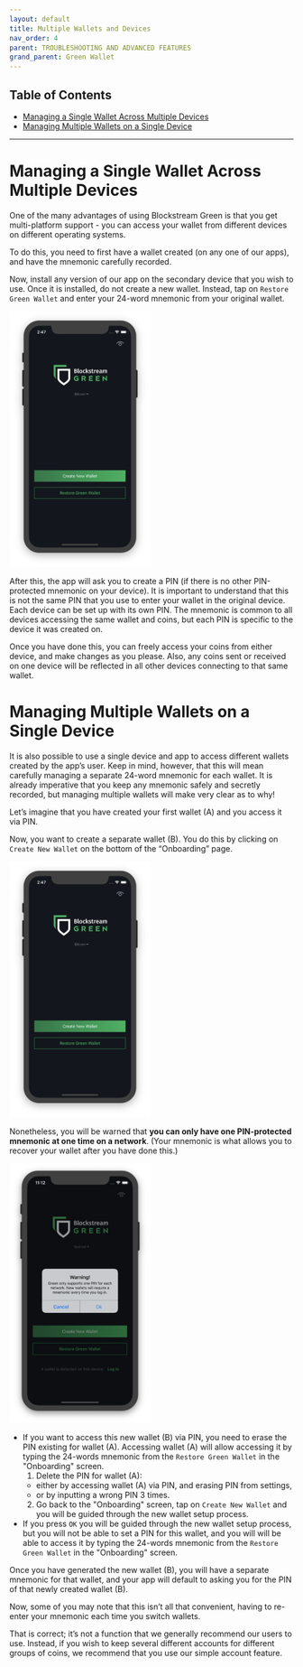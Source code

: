 ```yaml
---
layout: default
title: Multiple Wallets and Devices
nav_order: 4
parent: TROUBLESHOOTING AND ADVANCED FEATURES
grand_parent: Green Wallet
--- 
```

## Table of Contents

- [Managing a Single Wallet Across Multiple Devices](#managing-a-single-wallet-across-multiple-devices)
- [Managing Multiple Wallets on a Single Device](#managing-multiple-wallets-on-a-single-device)

___

# Managing a Single Wallet Across Multiple Devices

One of the many advantages of using Blockstream Green is that you get multi-platform support - you can access your wallet from different devices on different operating systems.

To do this, you need to first have a wallet created (on any one of our apps), and have the mnemonic carefully recorded.

Now, install any version of our app on the secondary device that you wish to use. Once it is installed, do not create a new wallet. Instead, tap on `Restore Green Wallet` and enter your 24-word mnemonic from your original wallet.

<img src="../../assets/green-assets/landing.png" width="250" />

After this, the app will ask you to create a PIN (if there is no other PIN-protected mnemonic on your device). It is important to understand that this is not the same PIN that you use to enter your wallet in the original device. Each device can be set up with its own PIN. The mnemonic is common to all devices accessing the same wallet and coins, but each PIN is specific to the device it was created on.

Once you have done this, you can freely access your coins from either device, and make changes as you please. Also, any coins sent or received on one device will be reflected in all other devices connecting to that same wallet.

# Managing Multiple Wallets on a Single Device

It is also possible to use a single device and app to access different wallets created by the app’s user. Keep in mind, however, that this will mean carefully managing a separate 24-word mnemonic for each wallet. It is already imperative that you keep any mnemonic safely and secretly recorded, but managing multiple wallets will make very clear as to why!

Let’s imagine that you have created your first wallet (A) and you access it via PIN.

Now, you want to create a separate wallet (B). You do this by clicking on `Create New Wallet` on the bottom of the “Onboarding” page.

<img src="../../assets/green-assets/landing.png" width="250" />

Nonetheless, you will be warned that **you can only have one PIN-protected mnemonic at one time on a network**.
(Your mnemonic is what allows you to recover your wallet after you have done this.)

<img src="../../assets/green-assets/PIN-warning.png" width="250" />

- If you want to access this new wallet (B) via PIN, you need to erase the PIN existing for wallet (A). Accessing wallet (A) will allow accessing it by typing the 24-words mnemonic from the `Restore Green Wallet` in the "Onboarding" screen. 
   1. Delete the PIN for wallet (A):
   - either by accessing wallet (A) via PIN, and erasing PIN from settings,
   - or by inputting a wrong PIN 3 times.
   2. Go back to the "Onboarding" screen, tap on `Create New Wallet` and you will be guided through the new wallet setup process.
- If you press `OK` you will be guided through the new wallet setup process, but you will not be able to set a PIN for this wallet, and you will will be able to access it by typing the 24-words mnemonic from the `Restore Green Wallet` in the "Onboarding" screen.

Once you have generated the new wallet (B), you will have a separate mnemonic for that wallet, and your app will default to asking you for the PIN of that newly created wallet (B).

Now, some of you may note that this isn’t all that convenient, having to re-enter your mnemonic each time you switch wallets.

That is correct; it’s not a function that we generally recommend our users to use. Instead, if you wish to keep several different accounts for different groups of coins, we recommend that you use our simple account feature.